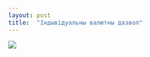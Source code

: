 ```yaml
---
layout: post
title:  "Індывідуальны валютны дазвол"
---
```


![](/pl-pages/assets/img/pl-foreign-currency.jpg)

